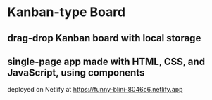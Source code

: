 # Kanban-type Board
 drag-drop Kanban board with local storage
-----
single-page app made with HTML, CSS, and JavaScript, using components
-----
deployed on Netlify at https://funny-blini-8046c6.netlify.app
